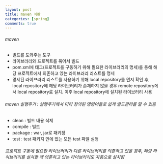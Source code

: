 ```yaml
---
layout: post
title: maven 이란
categories: [spring]
comments: true
---
```


###### maven
- 빌드를 도와주는 도구
- 라이브러리와 프로젝트를 묶어서 빌드
- pom.xml에 <dependency> 태그(프로젝트를 구동하기 위해 필요한 라이브러리의 명세)를 통해 해당 프로젝트에서 의존하고 있는 라이브러리 리스트를 명세
- 명세된 라이브러리 리스트를 사용하기 위해 local repository를 먼저 확인 후, local repository에 해당 라이브러리가 존재하지 않을 경우 remote repository에서 local repository로 설치. 이후 local repository에 설치된 라이브러리 사용

###### maven 실행주기 : 실행주기에서 미리 정의된 명령어들로 쉽게 빌드관리를 할 수 있음
- clean : 빌드 내용 삭제
- compile : 빌드
- package : war, jar로 패키징
- test : test 패키지 안에 있는 모든 test 파일 실행

###### 프로젝트 구동에 필요한 라이브러리가 다른 라이브러리를 의존하고 있을 경우, 해당 라이브러리를 설치할 때 의존하고 있는 라이브러리도 자동으로 설치됨 
  
